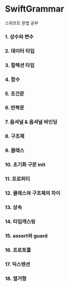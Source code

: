 # SwiftGrammar

스위프트 문법 공부

### 1. 상수와 변수

### 2. 데이터 타입

### 3. 컬렉션 타입

### 4. 함수

### 5. 조건문

### 6. 반복문

### 7. 옵셔널 & 옵셔널 바인딩

### 8. 구조체

### 9. 클래스

### 10. 초기화 구문 init

### 11. 프로퍼티

### 12. 클래스와 구조체의 차이

### 13. 상속

### 14. 타입캐스팅

### 15. assert와 guard

### 16. 프로토콜

### 17. 익스텐션

### 18. 열거형
